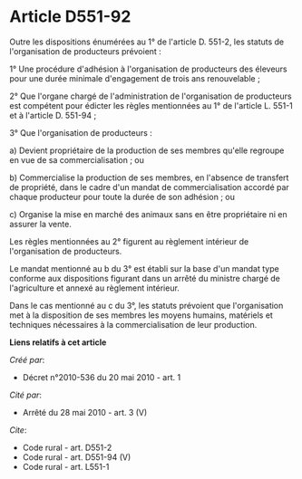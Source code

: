 # Article D551-92

Outre les dispositions énumérées au 1° de l'article D. 551-2, les statuts de l'organisation de producteurs prévoient : 

1° Une procédure d'adhésion à l'organisation de producteurs des éleveurs pour une durée minimale d'engagement de trois ans
renouvelable ; 

2° Que l'organe chargé de l'administration de l'organisation de producteurs est compétent pour édicter les règles mentionnées
au 1° de l'article L. 551-1 et à l'article D. 551-94 ; 

3° Que l'organisation de producteurs : 

a) Devient propriétaire de la production de ses membres qu'elle regroupe en vue de sa commercialisation ; ou 

b) Commercialise la production de ses membres, en l'absence de transfert de propriété, dans le cadre d'un mandat de
commercialisation accordé par chaque producteur pour toute la durée de son adhésion ; ou 

c) Organise la mise en marché des animaux sans en être propriétaire ni en assurer la vente. 

Les règles mentionnées au 2° figurent au règlement intérieur de l'organisation de producteurs. 

Le mandat mentionné au b du 3° est établi sur la base d'un mandat type conforme aux dispositions figurant dans un arrêté du
ministre chargé de l'agriculture et annexé au règlement intérieur. 

Dans le cas mentionné au c du 3°, les statuts prévoient que l'organisation met à la disposition de ses membres les moyens
humains, matériels et techniques nécessaires à la commercialisation de leur production.

**Liens relatifs à cet article**

_Créé par_:

  - Décret n°2010-536 du 20 mai 2010 - art. 1

_Cité par_:

  - Arrêté du 28 mai 2010 - art. 3 (V)

_Cite_:

  - Code rural - art. D551-2
  - Code rural - art. D551-94 (V)
  - Code rural - art. L551-1
